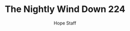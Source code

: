 ---
image: /assets/img/nwd/224_nwd_psalm_138_7_a_tpt.png
title: The Nightly Wind Down 224
categories:
  - The Nightly Wind Down
author: Hope Staff
notes: The Nightly Wind Down 224
embed: >-
  EMBED_GOES_HERE
transcript: >-
  SOME LINES OF TEXT START HERE
---